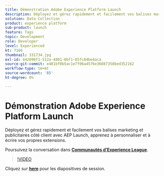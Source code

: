 ```yaml
---
title: Démonstration Adobe Experience Platform Launch
description: Déployez et gérez rapidement et facilement vos balises marketing et publicitaires côté client avec AEP Launch, apprenez à personnaliser et à écrire vos propres extensions. Cette session a été diffusée dans le cadre d’un événement de contenu Adobe Developers Live.
solution: Data Collection
product: experience platform
sub-product: launch
feature: Tags
topic: Development
role: Developer
level: Experienced
kt: 7166
thumbnail: 331734.jpg
exl-id: 442098f1-512a-4801-8bf1-85fc84be4aca
source-git-commit: e401bf0b5ac1e7f06a4576e36887358bed352162
workflow-type: tm+mt
source-wordcount: '85'
ht-degree: 0%

---
```


# Démonstration Adobe Experience Platform Launch

Déployez et gérez rapidement et facilement vos balises marketing et publicitaires côté client avec AEP Launch, apprenez à personnaliser et à écrire vos propres extensions.

Poursuivez la conversation dans **[Communautés d’Experience League](https://adobe.ly/36Yd3v6)**.

>[!VIDEO](https://video.tv.adobe.com/v/331734/?quality=12&learn=on&hidetitle=true)

Cliquez sur **[here](/help/adobe-developers-live/assets/experience-platform-launch-demo.pdf)** pour les diapositives de session.
